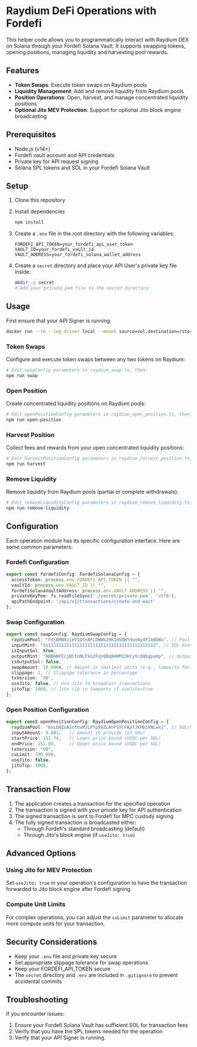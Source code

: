 # Raydium DeFi Operations with Fordefi

This helper code allows you to programmatically interact with Raydium DEX on Solana through your Fordefi Solana Vault. It supports swapping tokens, opening positions, managing liquidity and harvesting pool rewards.


## Features

- **Token Swaps**: Execute token swaps on Raydium pools
- **Liquidity Management**: Add and remove liquidity from Raydium pools
- **Position Operations**: Open, harvest, and manage concentrated liquidity positions
- **Optional Jito MEV Protection**: Support for optional Jito block engine broadcasting

## Prerequisites

- Node.js (v14+)
- Fordefi vault account and API credentials
- Private key for API request signing
- Solana SPL tokens and SOL in your Fordefi Solana Vault

## Setup

1. Clone this repository
2. Install dependencies
   ```bash
   npm install
   ```

3. Create a `.env` file in the root directory with the following variables:
   ```
   FORDEFI_API_TOKEN=your_fordefi_api_user_token
   VAULT_ID=your_fordefi_vault_id
   VAULT_ADDRESS=your_fordefi_solana_wallet_address
   ```

4. Create a `secret` directory and place your API User's private key file inside:
   ```bash
   mkdir -p secret
   # Add your private.pem file to the secret directory
   ```

## Usage

First ensure that your API Signer is running:

```bash
docker run --rm --log-driver local --mount source=vol,destination=/storage -it fordefi.jfrog.io/fordefi/api-signer:latest
```

### Token Swaps

Configure and execute token swaps between any two tokens on Raydium:

```bash
# Edit swapConfig parameters in raydium_swap.ts, then:
npm run swap
```

### Open Position

Create concentrated liquidity positions on Raydium pools:

```bash
# Edit openPositionConfig parameters in raydium_open_position.ts, then:
npm run open-position
```

### Harvest Position

Collect fees and rewards from your open concentrated liquidity positions:

```bash
# Edit harvestPositionConfig parameters in raydium_harvest_position.ts, then:
npm run harvest
```

### Remove Liquidity

Remove liquidity from Raydium pools (partial or complete withdrawals):

```bash
# Edit removeLiquidityConfig parameters in raydium_remove_liquidity.ts, then:
npm run remove-liquidity
```

## Configuration

Each operation module has its specific configuration interface. Here are some common parameters:

### Fordefi Configuration

```typescript
export const fordefiConfig: FordefiSolanaConfig = {
  accessToken: process.env.FORDEFI_API_TOKEN || "",
  vaultId: process.env.VAULT_ID || "",
  fordefiSolanaVaultAddress: process.env.VAULT_ADDRESS || "",
  privateKeyPem: fs.readFileSync('./secret/private.pem', 'utf8'),
  apiPathEndpoint: '/api/v1/transactions/create-and-wait'
};
```

### Swap Configuration

```typescript
export const swapConfig: RaydiumSwapConfig = {
  raydiumPool: "FdjBRWXzieV1Qtn8FLDWWk2HK1HSQWYduo8y4F1e8GWu", // Pool address
  inputMint: "So11111111111111111111111111111111111111112", // SOL mint address
  isInputSol: true,
  outputMint: "9BB6NFEcjBCtnNLFko2FqVQBq8HHM13kCyYcdQbgpump", // Output token mint
  isOutputSol: false,
  swapAmount: 10_000n, // Amount in smallest units (e.g., lamports for SOL)
  slippage: 1, // Slippage tolerance in percentage
  txVersion: 'V0',
  useJito: false, // Use Jito to broadcast transactions
  jitoTip: 1000, // Jito tip in lamports if useJito=true
};
```

### Open Position Configuration

```typescript
export const openPositionConfig: RaydiumOpenPositionConfig = {
  raydiumPool: "8sLbNZoA1cfnvMJLPfp98ZLAnFSYCFApfJKMbiXNLwxj", // SOL/USDC pool
  inputAmount: 0.001,   // Amount to provide (in SOL)
  startPrice: 151.74,   // Lower price bound (USDC per SOL)
  endPrice: 151.80,     // Upper price bound (USDC per SOL)
  txVersion: "V0",
  cuLimit: 700_000,
  useJito: false,
  jitoTip: 1000,
};
```

## Transaction Flow

1. The application creates a transaction for the specified operation
2. The transaction is signed with your private key for API authentication
3. The signed transaction is sent to Fordefi for MPC custody signing
4. The fully signed transaction is broadcasted either:
   - Through Fordefi's standard broadcasting (default)
   - Through Jito's block engine (if `useJito: true`)

## Advanced Options

### Using Jito for MEV Protection

Set `useJito: true` in your operation's configuration to have the transaction forwarded to Jito block engine after Fordefi signing.

### Compute Unit Limits

For complex operations, you can adjust the `cuLimit` parameter to allocate more compute units for your transaction.

## Security Considerations

- Keep your `.env` file and private key secure
- Set appropriate slippage tolerance for swap operations
- Keep your FORDEFI_API_TOKEN secure
- The `secret` directory and `.env` are included in `.gitignore` to prevent accidental commits

## Troubleshooting

If you encounter issues:

1. Ensure your Fordefi Solana Vault has sufficient SOL for transaction fees
2. Verify that you have the SPL tokens needed for the operation
3. Verify that your API Signer is running.